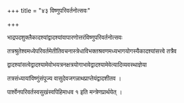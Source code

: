 +++
title = "४३ विष्णुपरिवर्तनोत्सवः"

+++

भाद्रपदशुक्लैकादश्यांद्वादश्यांवापारणोत्तरंविष्णुपरिवर्तनोत्सवः

तत्रश्रुतेश्वमध्येपरिवर्तमेतीतिवचनास्त्रेधाविभक्तश्रवणमध्यभागयोगस्यैकादश्यांसत्त्वे तत्रैव

द्वादश्यांसत्वेद्वादश्यामेवोभयत्रनक्षत्रयोगाभावेद्वादश्यामेवेत्यादिव्यवस्थाज्ञेया

तत्रसंध्यायांविष्णुंसंपूज्य वासुदेवजगन्नाथप्राप्तेयंद्वादशीतव ।

पार्श्वेनपरिवर्तस्वसुखंस्वपिहिमाधव १ इति मन्त्रेणप्रार्थयेत् ।
